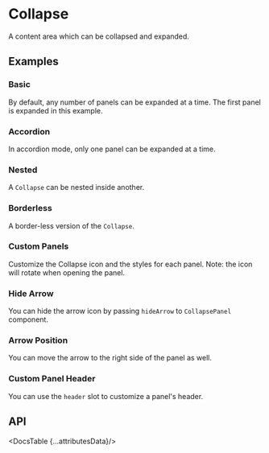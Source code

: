 # Collapse

A content area which can be collapsed and expanded.

## Examples

### Basic

By default, any number of panels can be expanded at a time. The first panel is expanded in this example.

<div id="components-collapse-demo-basic">
  <Basic />
</div>
<Prism language="svelte" source="{BasicCode}"/>

### Accordion

In accordion mode, only one panel can be expanded at a time.

<div id="components-collapse-demo-accordion">
  <Accordion />
</div>
<Prism language="svelte" source="{AccordionCode}"/>

### Nested

A `Collapse` can be nested inside another.

<div id="components-collapse-demo-nested">
  <Nested />
</div>
<Prism language="svelte" source="{NestedCode}"/>

### Borderless

A border-less version of the `Collapse`.

<div id="components-collapse-demo-borderless">
  <Borderless />
</div>
<Prism language="svelte" source="{BorderlessCode}"/>

### Custom Panels

Customize the Collapse icon and the styles for each panel. Note: the icon will rotate when opening the panel.

<div id="components-collapse-demo-custom-panel">
  <CustomPanel />
</div>
<Prism language="svelte" source="{CustomPanelCode}"/>

### Hide Arrow

You can hide the arrow icon by passing `hideArrow` to `CollapsePanel` component.

<div id="components-collapse-demo-custom-hide-arrow">
  <HideArrow />
</div>
<Prism language="svelte" source="{HideArrowCode}"/>

### Arrow Position

You can move the arrow to the right side of the panel as well.

<div id="components-collapse-demo-custom-right-arrow">
  <RightArrow />
</div>
<Prism language="svelte" source="{RightArrowCode}"/>

### Custom Panel Header

You can use the `header` slot to customize a panel's header.

<div id="components-collapse-demo-custom-custom-header">
  <CustomHeader />
</div>
<Prism language="svelte" source="{CustomHeaderCode}"/>

## API

<DocsTable {...attributesData}/>

<script>
  import Prism from 'docs/src/components/prism/Prism.svelte'

  import Basic from './demos/basic.demo.svelte'
  import BasicCode from './demos/basic.demo.txt'

  import Accordion from './demos/accordion.demo.svelte'
  import AccordionCode from './demos/accordion.demo.txt'

  import Nested from './demos/nested.demo.svelte'
  import NestedCode from './demos/nested.demo.txt'

  import Borderless from './demos/borderless.demo.svelte'
  import BorderlessCode from './demos/borderless.demo.txt'

  import CustomPanel from './demos/custom-panel.demo.svelte'
  import CustomPanelCode from './demos/custom-panel.demo.txt'

  import HideArrow from './demos/hide-arrow.demo.svelte'
  import HideArrowCode from './demos/hide-arrow.demo.txt'

  import RightArrow from './demos/right-arrow.demo.svelte'
  import RightArrowCode from './demos/right-arrow.demo.txt'

  import CustomHeader from './demos/custom-header.demo.svelte'
  import CustomHeaderCode from './demos/custom-header.demo.txt'

  import DocsTable from 'docs/src/components/DocsTable.svelte'
  const attributesData = {
    title: 'Attributes',
    columns: ['Property', 'Description', 'Type', 'Default'],
    data: [
      {
        property: 'test',
        description: 'test description',
        type: 'String',
        default: 'test'
      }
    ]
  }
</script>
